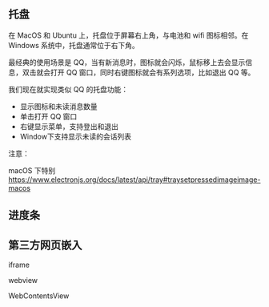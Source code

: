 ## 托盘

在 MacOS 和 Ubuntu 上，托盘位于屏幕右上角，与电池和 wifi 图标相邻。在 Windows 系统中，托盘通常位于右下角。



最经典的使用场景是 QQ，当有新消息时，图标就会闪烁，鼠标移上去会显示信息，双击就会打开 QQ 窗口，同时右键图标就会有系列选项，比如退出 QQ 等。



我们现在就实现类似 QQ 的托盘功能：

- 显示图标和未读消息数量
- 单击打开 QQ 窗口
- 右键显示菜单，支持登出和退出
- Window下支持显示未读的会话列表



注意：

macOS 下特别 https://www.electronjs.org/docs/latest/api/tray#traysetpressedimageimage-macos





## 进度条







## 第三方网页嵌入



iframe



webview



WebContentsView


